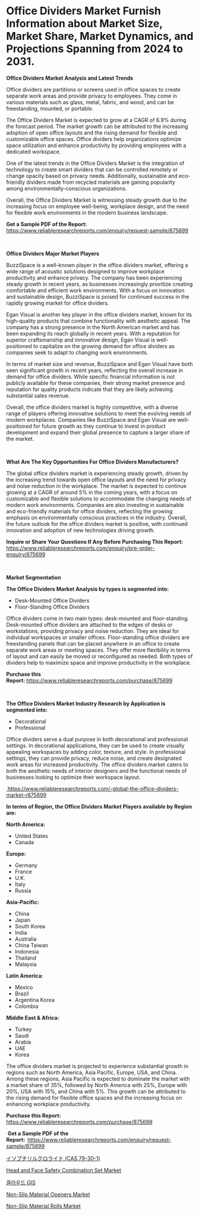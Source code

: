 <p><h1>Office Dividers Market Furnish Information about Market Size, Market Share, Market Dynamics, and Projections Spanning from 2024 to 2031.</h1></p><p><strong>Office Dividers Market Analysis and Latest Trends</strong></p>
<p><p>Office dividers are partitions or screens used in office spaces to create separate work areas and provide privacy to employees. They come in various materials such as glass, metal, fabric, and wood, and can be freestanding, mounted, or portable.</p><p>The Office Dividers Market is expected to grow at a CAGR of 6.9% during the forecast period. The market growth can be attributed to the increasing adoption of open office layouts and the rising demand for flexible and customizable office spaces. Office dividers help organizations optimize space utilization and enhance productivity by providing employees with a dedicated workspace.</p><p>One of the latest trends in the Office Dividers Market is the integration of technology to create smart dividers that can be controlled remotely or change opacity based on privacy needs. Additionally, sustainable and eco-friendly dividers made from recycled materials are gaining popularity among environmentally-conscious organizations.</p><p>Overall, the Office Dividers Market is witnessing steady growth due to the increasing focus on employee well-being, workplace design, and the need for flexible work environments in the modern business landscape.</p></p>
<p><strong>Get a Sample PDF of the Report:&nbsp;</strong> <a href="https://www.reliableresearchreports.com/enquiry/request-sample/875699">https://www.reliableresearchreports.com/enquiry/request-sample/875699</a></p>
<p>&nbsp;</p>
<p><strong>Office Dividers Major Market Players</strong></p>
<p><p>BuzziSpace is a well-known player in the office dividers market, offering a wide range of acoustic solutions designed to improve workplace productivity and enhance privacy. The company has been experiencing steady growth in recent years, as businesses increasingly prioritize creating comfortable and efficient work environments. With a focus on innovation and sustainable design, BuzziSpace is poised for continued success in the rapidly growing market for office dividers.</p><p>Egan Visual is another key player in the office dividers market, known for its high-quality products that combine functionality with aesthetic appeal. The company has a strong presence in the North American market and has been expanding its reach globally in recent years. With a reputation for superior craftsmanship and innovative design, Egan Visual is well-positioned to capitalize on the growing demand for office dividers as companies seek to adapt to changing work environments.</p><p>In terms of market size and revenue, BuzziSpace and Egan Visual have both seen significant growth in recent years, reflecting the overall increase in demand for office dividers. While specific financial information is not publicly available for these companies, their strong market presence and reputation for quality products indicate that they are likely achieving substantial sales revenue.</p><p>Overall, the office dividers market is highly competitive, with a diverse range of players offering innovative solutions to meet the evolving needs of modern workplaces. Companies like BuzziSpace and Egan Visual are well-positioned for future growth as they continue to invest in product development and expand their global presence to capture a larger share of the market.</p></p>
<p>&nbsp;</p>
<p><strong>What Are The Key Opportunities For Office Dividers Manufacturers?</strong></p>
<p><p>The global office dividers market is experiencing steady growth, driven by the increasing trend towards open office layouts and the need for privacy and noise reduction in the workplace. The market is expected to continue growing at a CAGR of around 5% in the coming years, with a focus on customizable and flexible solutions to accommodate the changing needs of modern work environments. Companies are also investing in sustainable and eco-friendly materials for office dividers, reflecting the growing emphasis on environmentally conscious practices in the industry. Overall, the future outlook for the office dividers market is positive, with continued innovation and adoption of new technologies driving growth.</p></p>
<p><strong>Inquire or Share Your Questions If Any Before Purchasing This Report:</strong> <a href="https://www.reliableresearchreports.com/enquiry/pre-order-enquiry/875699">https://www.reliableresearchreports.com/enquiry/pre-order-enquiry/875699</a></p>
<p>&nbsp;</p>
<p><strong>Market Segmentation</strong></p>
<p><strong>The Office Dividers Market Analysis by types is segmented into:</strong></p>
<p><ul><li>Desk-Mounted Office Dividers</li><li>Floor-Standing Office Dividers</li></ul></p>
<p><p>Office dividers come in two main types: desk-mounted and floor-standing. Desk-mounted office dividers are attached to the edges of desks or workstations, providing privacy and noise reduction. They are ideal for individual workspaces or smaller offices. Floor-standing office dividers are freestanding panels that can be placed anywhere in an office to create separate work areas or meeting spaces. They offer more flexibility in terms of layout and can easily be moved or reconfigured as needed. Both types of dividers help to maximize space and improve productivity in the workplace.</p></p>
<p><strong>Purchase this Report:&nbsp;</strong><a href="https://www.reliableresearchreports.com/purchase/875699">https://www.reliableresearchreports.com/purchase/875699</a></p>
<p>&nbsp;</p>
<p><strong>The Office Dividers Market Industry Research by Application is segmented into:</strong></p>
<p><ul><li>Decorational</li><li>Professional</li></ul></p>
<p><p>Office dividers serve a dual purpose in both decorational and professional settings. In decorational applications, they can be used to create visually appealing workspaces by adding color, texture, and style. In professional settings, they can provide privacy, reduce noise, and create designated work areas for increased productivity. The office dividers market caters to both the aesthetic needs of interior designers and the functional needs of businesses looking to optimize their workspace layout.</p></p>
<p><a href="https://www.reliableresearchreports.com/-global-the-office-dividers-market-r875699">&nbsp;https://www.reliableresearchreports.com/-global-the-office-dividers-market-r875699</a></p>
<p><strong>In terms of Region, the Office Dividers Market Players available by Region are:</strong></p>
<p>
    <p> <strong> North America: </strong>
        <ul>
            <li>United States</li>
            <li>Canada</li>
        </ul>
        </p> 
    <p> <strong> Europe: </strong>
        <ul>
            <li>Germany</li>
            <li>France</li>
            <li>U.K.</li>
            <li>Italy</li>
            <li>Russia</li>
        </ul>
        </p> 
    <p> <strong> Asia-Pacific: </strong>
        <ul>
            <li>China</li>
            <li>Japan</li>
            <li>South Korea</li>
            <li>India</li>
            <li>Australia</li>
            <li>China Taiwan</li>
            <li>Indonesia</li>
            <li>Thailand</li>
            <li>Malaysia</li>
        </ul>
        </p> 
    <p> <strong> Latin America: </strong>
        <ul>
            <li>Mexico</li>
            <li>Brazil</li>
            <li>Argentina Korea</li>
            <li>Colombia</li>
        </ul>
        </p> 
    <p> <strong> Middle East & Africa: </strong>
        <ul>
            <li>Turkey</li>
            <li>Saudi</li>
            <li>Arabia</li>
            <li>UAE</li>
            <li>Korea</li>
        </ul>
    </p>
    </p>
<p><p>The office dividers market is projected to experience substantial growth in regions such as North America, Asia Pacific, Europe, USA, and China. Among these regions, Asia Pacific is expected to dominate the market with a market share of 35%, followed by North America with 25%, Europe with 20%, USA with 15%, and China with 5%. This growth can be attributed to the rising demand for flexible office spaces and the increasing focus on enhancing workplace productivity.</p></p>
<p><strong>Purchase this Report: </strong><a href="https://www.reliableresearchreports.com/purchase/875699">https://www.reliableresearchreports.com/purchase/875699</a></p>
<p>&nbsp;<strong>Get a Sample PDF of the Report:&nbsp;&nbsp;</strong><a href="https://www.reliableresearchreports.com/enquiry/request-sample/875699">https://www.reliableresearchreports.com/enquiry/request-sample/875699</a></p>
<p><strong></strong></p>
<p><p><a href="https://github.com/lababdou/Market-Research-Report-List-4/blob/main/182441684799.md">イソブチリルクロライド (CAS 79-30-1)</a></p><p><a href="https://issuu.com/reportprime-2/docs/head-and-face-safety-combination-set-market-size-2">Head and Face Safety Combination Set Market</a></p><p><a href="https://github.com/jntpkh496620/Market-Research-Report-List-2/blob/main/604433278376.md">클라우드 GIS</a></p><p><a href="https://github.com/ElmoRunolfsson2023/Market-Research-Report-List-1/blob/main/non-slip-material-openers-market.md">Non-Slip Material Openers Market</a></p><p><a href="https://github.com/NorbertYates/Market-Research-Report-List-5/blob/main/non-slip-material-rolls-market.md">Non-Slip Material Rolls Market</a></p></p>